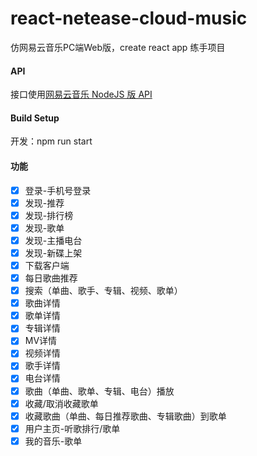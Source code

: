 # react-netease-cloud-music

仿网易云音乐PC端Web版，create react app 练手项目

#### API

接口使用[网易云音乐 NodeJS 版 API](https://binaryify.github.io/NeteaseCloudMusicApi/#/)

#### Build Setup

开发：npm run start

#### 功能

- [x] 登录-手机号登录
- [x] 发现-推荐
- [x] 发现-排行榜
- [x] 发现-歌单
- [x] 发现-主播电台
- [x] 发现-新碟上架
- [x] 下载客户端
- [x] 每日歌曲推荐
- [x] 搜索（单曲、歌手、专辑、视频、歌单）
- [x] 歌曲详情
- [x] 歌单详情
- [x] 专辑详情
- [x] MV详情
- [x] 视频详情
- [x] 歌手详情
- [x] 电台详情
- [x] 歌曲（单曲、歌单、专辑、电台）播放
- [x] 收藏/取消收藏歌单
- [x] 收藏歌曲（单曲、每日推荐歌曲、专辑歌曲）到歌单
- [x] 用户主页-听歌排行/歌单
- [x] 我的音乐-歌单
